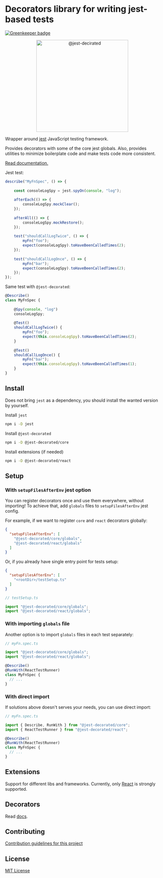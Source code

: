 # Decorators library for writing jest-based tests

[![Greenkeeper badge](https://badges.greenkeeper.io/vitalishapovalov/jest-decorated.svg)](https://greenkeeper.io/)

<p align="center"><img src="https://raw.githubusercontent.com/vitalishapovalov/jest-decorated/master/docs/logo.png" alt="@jest-decirated" width="300" /></p>

Wrapper around [jest](https://jestjs.io/) JavaScript testing framework.

Provides decorators with some of the core jest globals. Also, provides utilities to minimize boilerplate code and make tests code more consistent.

[Read documentation.](https://vitalishapovalov.github.io/jest-decorated)

Jest test:

```typescript
describe("MyFnSpec", () => {
    
    const consoleLogSpy = jest.spyOn(console, "log");
    
    afterEach(() => {
        consoleLogSpy.mockClear();
    });
    
    afterAll(() => {
        consoleLogSpy.mockRestore();
    });
    
    test("shouldCallLogTwice", () => {
        myFn("foo");
        expect(consoleLogSpy).toHaveBeenCalledTimes(2);
    });
    
    test("shouldCallLogOnce", () => {
        myFn("bar");
        expect(consoleLogSpy).toHaveBeenCalledTimes(2);
    });
});
```

Same test with `@jest-decorated`:

```typescript
@Describe()
class MyFnSpec {
    
    @Spy(console, "log")
    consoleLogSpy;
    
    @Test()
    shouldCallLogTwice() {
        myFn("foo");
        expect(this.consoleLogSpy).toHaveBeenCalledTimes(2);
    }
    
    @Test()
    shouldCallLogOnce() {
        myFn("bar");
        expect(this.consoleLogSpy).toHaveBeenCalledTimes(1);
    }
}
```

## Install

Does not bring `jest` as a dependency, you should install the wanted version by yourself.

Install `jest`

```bash
npm i -D jest
```

Install `@jest-decorated`

```bash
npm i -D @jest-decorated/core
```

Install extensions (if needed)

```bash
npm i -D @jest-decorated/react
```

## Setup

### With `setupFilesAfterEnv` jest option

You can register decorators once and use them everywhere, without importing! To achieve that, add `globals` files to `setupFilesAfterEnv` jest config.

For example, if we want to register `core` and `react` decorators globally:

```json
{
  "setupFilesAfterEnv": [
    "@jest-decorated/core/globals",
    "@jest-decorated/react/globals"
  ]
}
```

Or, if you already have single entry point for tests setup:

```json
{
  "setupFilesAfterEnv": [
    "<rootDir>/testSetup.ts"
  ]
}
```
```typescript
// testSetup.ts

import "@jest-decorated/core/globals";
import "@jest-decorated/react/globals";
```

### With importing `globals` file

Another option is to import `globals` files in each test separately:

```typescript
// myFn.spec.ts

import "@jest-decorated/core/globals";
import "@jest-decorated/react/globals";

@Describe()
@RunWith(ReactTestRunner)
class MyFnSpec {
  // ...
}
```

### With direct import

If solutions above doesn't serves your needs, you can use direct import:

```typescript
// myFn.spec.ts

import { Describe, RunWith } from "@jest-decorated/core";
import { ReactTestRunner } from "@jest-decorated/react";

@Describe()
@RunWith(ReactTestRunner)
class MyFnSpec {
  // ...
}
```

## Extensions

Support for different libs and frameworks. Currently, only [React](https://vitalishapovalov.github.io/jest-decorated/react) is strongly supported.

## Decorators

Read [docs](https://vitalishapovalov.github.io/jest-decorated).

## Contributing

[Contribution guidelines for this project](docs/contributing.md)

## License

[MIT License](LICENSE)
